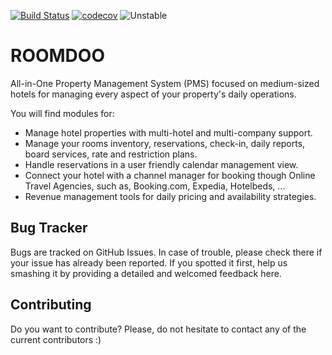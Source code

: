 [![Build Status](https://travis-ci.org/hootel/hootel.svg?branch=11.0)](https://travis-ci.org/hootel/hootel) [![codecov](https://codecov.io/gh/hootel/hootel/branch/11.0/graph/badge.svg)](https://codecov.io/gh/hootel/hootel) ![Unstable](https://img.shields.io/badge/stability-unstable-yellow.svg)

# ROOMDOO
All-in-One Property Management System (PMS) focused on medium-sized hotels for managing every aspect of your property's daily operations.

You will find modules for:

 - Manage hotel properties with multi-hotel and multi-company support.
 - Manage your rooms inventory, reservations, check-in, daily reports, board services, rate and restriction plans.
 - Handle reservations in a user friendly calendar management view.
 - Connect your hotel with a channel manager for booking though Online Travel Agencies, such as, Booking.com, Expedia, Hotelbeds, ...
 - Revenue management tools for daily pricing and availability strategies.


Bug Tracker
-----------
Bugs are tracked on GitHub Issues. In case of trouble, please check there if your issue has already been reported. 
If you spotted it first, help us smashing it by providing a detailed and welcomed feedback here.

Contributing
------------
Do you want to contribute? Please, do not hesitate to contact any of the current contributors :)